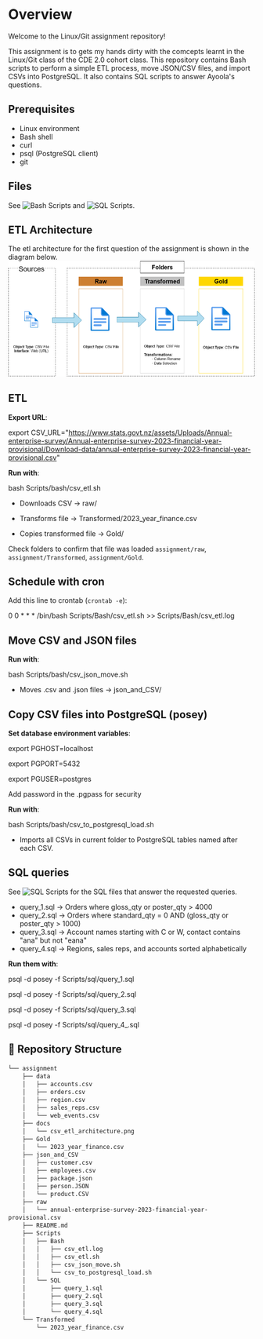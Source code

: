 # Overview

Welcome to the Linux/Git assignment repository!

This assignment is to gets my hands dirty with the comcepts learnt in the Linux/Git class of the CDE 2.0 cohort class.
This repository contains Bash scripts to perform a simple ETL process, move JSON/CSV files, and import CSVs into PostgreSQL. It also contains SQL scripts to answer Ayoola's questions.

## Prerequisites

- Linux environment
- Bash shell
- curl
- psql (PostgreSQL client)
- git

## Files

See ![Bash Scripts](Scripts/Bash) and ![SQL Scripts](Scripts/SQL).

## ETL Architecture

The etl architecture for the first question of the assignment is shown in the diagram below.
![ETL Architecture](docs/csv_etl_architecture.png)

## ETL

**Export URL**:

export CSV_URL="https://www.stats.govt.nz/assets/Uploads/Annual-enterprise-survey/Annual-enterprise-survey-2023-financial-year-provisional/Download-data/annual-enterprise-survey-2023-financial-year-provisional.csv"


**Run with**:

bash Scripts/bash/csv_etl.sh

* Downloads CSV -> raw/

* Transforms file -> Transformed/2023_year_finance.csv

* Copies transformed file -> Gold/


Check folders to confirm that file was loaded `assignment/raw`, `assignment/Transformed`, `assignment/Gold`.

## Schedule with cron

Add this line to crontab (`crontab -e`):

0 0 * * * /bin/bash Scripts/Bash/csv_etl.sh >> Scripts/Bash/csv_etl.log

## Move CSV and JSON files

**Run with**:

bash Scripts/bash/csv_json_move.sh

* Moves .csv and .json files -> json_and_CSV/

## Copy CSV files into PostgreSQL (posey)

**Set database environment variables**:

export PGHOST=localhost

export PGPORT=5432

export PGUSER=postgres

Add password in the .pgpass for security

**Run with**:

bash Scripts/bash/csv_to_postgresql_load.sh

* Imports all CSVs in current folder to PostgreSQL tables named after each CSV.

## SQL queries

See ![SQL Scripts](Scripts/SQL) for the SQL files that answer the requested queries.

* query_1.sql -> Orders where gloss_qty or poster_qty > 4000
* query_2.sql -> Orders where standard_qty = 0 AND (gloss_qty or poster_qty > 1000)
* query_3.sql -> Account names starting with C or W, contact contains "ana" but not "eana"
* query_4.sql -> Regions, sales reps, and accounts sorted alphabetically

**Run them with**:

psql -d posey -f Scripts/sql/query_1.sql

psql -d posey -f Scripts/sql/query_2.sql

psql -d posey -f Scripts/sql/query_3.sql

psql -d posey -f Scripts/sql/query_4_.sql

## 📂 Repository Structure
```
└── assignment
    ├── data
    │   ├── accounts.csv
    │   ├── orders.csv
    │   ├── region.csv
    │   ├── sales_reps.csv
    │   └── web_events.csv
    ├── docs
    │   └── csv_etl_architecture.png
    ├── Gold
    │   └── 2023_year_finance.csv
    ├── json_and_CSV
    │   ├── customer.csv
    │   ├── employees.csv
    │   ├── package.json
    │   ├── person.JSON
    │   └── product.CSV
    ├── raw
    │   └── annual-enterprise-survey-2023-financial-year-provisional.csv
    ├── README.md
    ├── Scripts
    │   ├── Bash
    │   │   ├── csv_etl.log
    │   │   ├── csv_etl.sh
    │   │   ├── csv_json_move.sh
    │   │   └── csv_to_postgresql_load.sh
    │   └── SQL
    │       ├── query_1.sql
    │       ├── query_2.sql
    │       ├── query_3.sql
    │       └── query_4.sql
    └── Transformed
        └── 2023_year_finance.csv
```
